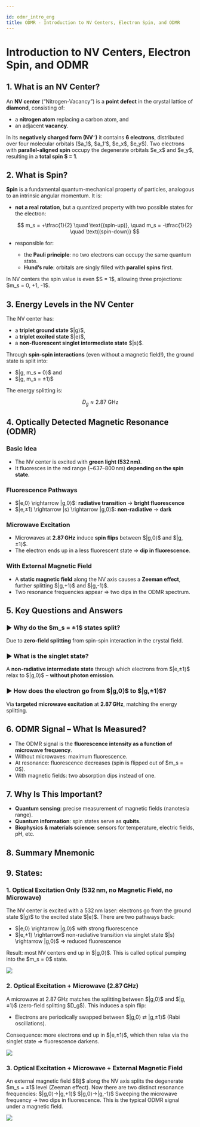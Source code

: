 ```yaml
---

id: odmr_intro_eng
title: ODMR - Introduction to NV Centers, Electron Spin, and ODMR
---
```


# Introduction to NV Centers, Electron Spin, and ODMR

## 1. What is an NV Center?

An **NV center** (“Nitrogen-Vacancy”) is a **point defect** in the crystal lattice of **diamond**, consisting of:

* a **nitrogen atom** replacing a carbon atom, and
* an adjacent **vacancy**.

In its **negatively charged form (NV⁻)** it contains **6 electrons**, distributed over four molecular orbitals (\$a\_1\$, \$a\_1'\$, \$e\_x\$, \$e\_y\$). Two electrons with **parallel-aligned spin** occupy the degenerate orbitals \$e\_x\$ and \$e\_y\$, resulting in a **total spin S = 1**.

## 2. What is Spin?

**Spin** is a fundamental quantum-mechanical property of particles, analogous to an intrinsic angular momentum. It is:

* **not a real rotation**, but a quantized property with two possible states for the electron:

  $$
  m_s = +\tfrac{1}{2} \quad \text{(spin-up)}, \quad m_s = -\tfrac{1}{2} \quad \text{(spin-down)}
  $$
* responsible for:

  * the **Pauli principle**: no two electrons can occupy the same quantum state.
  * **Hund’s rule**: orbitals are singly filled with **parallel spins** first.

In NV centers the spin value is even \$S = 1\$, allowing three projections: \$m\_s = 0, +1, -1\$.

## 3. Energy Levels in the NV Center

The NV center has:

* a **triplet ground state** \$|g⟩\$,
* a **triplet excited state** \$|e⟩\$,
* a **non-fluorescent singlet intermediate state** \$|s⟩\$.

Through **spin-spin interactions** (even without a magnetic field!), the ground state is split into:

* \$|g, m\_s = 0⟩\$ and
* \$|g, m\_s = ±1⟩\$

The energy splitting is:

$$
D_g \approx 2.87 \text{ GHz}
$$

## 4. Optically Detected Magnetic Resonance (ODMR)

### Basic Idea

* The NV center is excited with **green light (532 nm)**.
* It fluoresces in the red range (\~637–800 nm) **depending on the spin state**.

### Fluorescence Pathways

* \$|e,0⟩ \rightarrow |g,0⟩\$: **radiative transition** → **bright fluorescence**
* \$|e,±1⟩ \rightarrow |s⟩ \rightarrow |g,0⟩\$: **non-radiative** → **dark**

### Microwave Excitation

* Microwaves at **2.87 GHz** induce **spin flips** between \$|g,0⟩\$ and \$|g,±1⟩\$.
* The electron ends up in a less fluorescent state ⇒ **dip in fluorescence**.

### With External Magnetic Field

* A **static magnetic field** along the NV axis causes a **Zeeman effect**, further splitting \$|g,+1⟩\$ and \$|g,-1⟩\$.
* Two resonance frequencies appear ⇒ two dips in the ODMR spectrum.

## 5. Key Questions and Answers

### ▶ Why do the \$m\_s = ±1\$ states split?

Due to **zero-field splitting** from spin-spin interaction in the crystal field.

### ▶ What is the singlet state?

A **non-radiative intermediate state** through which electrons from \$|e,±1⟩\$ relax to \$|g,0⟩\$ – **without photon emission**.

### ▶ How does the electron go from \$|g,0⟩\$ to \$|g,±1⟩\$?

Via **targeted microwave excitation** at **2.87 GHz**, matching the energy splitting.

## 6. ODMR Signal – What Is Measured?

* The ODMR signal is the **fluorescence intensity as a function of microwave frequency**.
* Without microwaves: maximum fluorescence.
* At resonance: fluorescence decreases (spin is flipped out of \$m\_s = 0\$).
* With magnetic fields: two absorption dips instead of one.

## 7. Why Is This Important?

* **Quantum sensing**: precise measurement of magnetic fields (nanotesla range).
* **Quantum information**: spin states serve as **qubits**.
* **Biophysics & materials science**: sensors for temperature, electric fields, pH, etc.

## 8. Summary Mnemonic

## 9. States:

### 1. Optical Excitation Only (532 nm, no Magnetic Field, no Microwave)

The NV center is excited with a 532 nm laser: electrons go from the ground state \$|g⟩\$ to the excited state \$|e⟩\$.
There are two pathways back:

* \$|e,0⟩ \rightarrow |g,0⟩\$ with strong fluorescence
* \$|e,±1⟩ \rightarrow\$ non-radiative transition via singlet state \$|s⟩ \rightarrow |g,0⟩\$ ⇒ reduced fluorescence

Result: most NV centers end up in \$|g,0⟩\$. This is called optical pumping into the \$m\_s = 0\$ state.

![](./IMAGES/odm_nvc.png)

### 2. Optical Excitation + Microwave (2.87 GHz)

A microwave at 2.87 GHz matches the splitting between \$|g,0⟩\$ and \$|g,±1⟩\$ (zero-field splitting \$D\_g\$).
This induces a spin flip:

* Electrons are periodically swapped between \$|g,0⟩ ⇄ |g,±1⟩\$ (Rabi oscillations).

Consequence: more electrons end up in \$|e,±1⟩\$, which then relax via the singlet state ⇒ fluorescence darkens.

![](./IMAGES/odm_nvc.png)

### 3. Optical Excitation + Microwave + External Magnetic Field

An external magnetic field \$B∥\$ along the NV axis splits the degenerate \$m\_s = ±1\$ level (Zeeman effect).
Now there are two distinct resonance frequencies:
\$|g,0⟩→|g,+1⟩\$
\$|g,0⟩→|g,-1⟩\$
Sweeping the microwave frequency → two dips in fluorescence. This is the typical ODMR signal under a magnetic field.

![](./IMAGES/odm_nvc.png)
